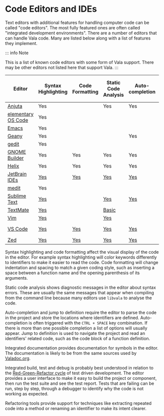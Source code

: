 # Code Editors and IDEs

Text editors with additional features for handling computer code can be
called "code editors". The most fully featured ones are often called
"integrated development environments". There are a number of editors
that can handle Vala code. Many are listed below along with a list of
features they implement.

::: info Note

This is a list of known code editors with some form of Vala support.
There may be other editors not listed here that support Vala.
:::

| Editor                                                                 | Syntax Highlighting                                                                    | Code Formatting                                                                    | Static Code Analysis                                                       | Auto-completion                                          | Jump to Definition                                                       | Integrated Documentation                                 | Integrated Build, Test and Debug                                                                                                                                                                                                                | Refactoring Tools |
|------------------------------------------------------------------------|----------------------------------------------------------------------------------------|------------------------------------------------------------------------------------|----------------------------------------------------------------------------|----------------------------------------------------------|--------------------------------------------------------------------------|----------------------------------------------------------|-------------------------------------------------------------------------------------------------------------------------------------------------------------------------------------------------------------------------------------------------|-------------------|
| [Anjuta](https://wiki.gnome.org/Apps/Anjuta)                           | Yes                                                                                    |                                                                                    | Yes                                                                        | Yes                                                      |                                                                          |                                                          |                                                                                                                                                                                                                                                 |                   |
| [elementary OS Code](https://github.com/elementary/code)               | Yes                                                                                    |                                                                                    |                                                                            |                                                          |                                                                          |                                                          |                                                                                                                                                                                                                                                 |                   |
| [Emacs](https://www.gnu.org/software/emacs/)                           | Yes                                                                                    |                                                                                    |                                                                            |                                                          |                                                                          |                                                          |                                                                                                                                                                                                                                                 |                   |
| [Geany](http://www.geany.org/)                                         | Yes                                                                                    |                                                                                    |                                                                            | Yes                                                      | Yes                                                                      |                                                          |                                                                                                                                                                                                                                                 |                   |
| [gedit](https://gedit-technology.github.io/apps/gedit/)                | Yes                                                                                    |                                                                                    |                                                                            |                                                          |                                                                          |                                                          |                                                                                                                                                                                                                                                 |                   |
| [GNOME Builder](https://apps.gnome.org/Builder/)                       | Yes                                                                                    | Yes                                                                                | Yes                                                                        | Yes                                                      | Yes                                                                      | Yes                                                      | Yes                                                                                                                                                                                                                                             |                   |
| [Helix](https://helix-editor.com/)                                     | Yes                                                                                    | Yes                                                                                | Yes                                                                        | Yes                                                      |                                                                          |                                                          |                                                                                                                                                                                                                                                 |                   |
| [JetBrain IDEs](https://www.jetbrains.com/ides/)                       | [Yes](https://github.com/Tbusk/vala-jetbrains-plugin)                                  | [Yes](https://github.com/Tbusk/vala-jetbrains-plugin)                              | [Yes](https://github.com/Tbusk/vala-jetbrains-plugin)                      | [Yes](https://github.com/Tbusk/vala-jetbrains-plugin)    | [Yes](https://github.com/Tbusk/vala-jetbrains-plugin)                    | [Yes](https://github.com/Tbusk/vala-jetbrains-plugin)    |                                                                                                                                                                                                                                                 |                   |
| [medit](https://mooedit.sourceforge.net/)                              | Yes                                                                                    |                                                                                    |                                                                            |                                                          |                                                                          |                                                          |                                                                                                                                                                                                                                                 |                   |
| [Sublime Text](https://www.sublimetext.com/)                           | [Yes](https://packagecontrol.io/packages/Vala-TMBundle)                                |                                                                                    | [Yes](https://lsp.sublimetext.io/language_servers/#vala)                   | [Yes](https://lsp.sublimetext.io/language_servers/#vala) | [Yes](https://lsp.sublimetext.io/language_servers/#vala)                 | [Yes](https://lsp.sublimetext.io/language_servers/#vala) |                                                                                                                                                                                                                                                 |                   |
| [TextMate](https://macromates.com/)                                    | [Yes](https://github.com/technosophos/Vala-TMBundle)                                   |                                                                                    | [Basic](https://github.com/technosophos/Vala-TMBundle)                     |                                                          |                                                                          |                                                          |                                                                                                                                                                                                                                                 |                   |
| [Vim](https://wiki.gnome.org/Projects/Vala/Tools/Vim)                  | [Yes](https://wiki.gnome.org/Projects/Vala/Tools/Vim#Syntax_Highlighting)              |                                                                                    | [Yes](https://wiki.gnome.org/Projects/Vala/Tools/Vim#Static_Code_Analysis) |                                                          | [Yes](https://wiki.gnome.org/Projects/Vala/Tools/Vim#Jump_to_Definition) |                                                          |                                                                                                                                                                                                                                                 |                   |
| [VS Code](https://wiki.gnome.org/Projects/Vala/Tools/VisualStudioCode) | [Yes](https://wiki.gnome.org/Projects/Vala/Tools/VisualStudioCode#Syntax_Highlighting) | [Yes](https://wiki.gnome.org/Projects/Vala/Tools/VisualStudioCode#Code_Formatting) | [Yes](https://github.com/vala-lang/vala-language-server)                   | [Yes](https://github.com/vala-lang/vala-language-server) | [Yes](https://github.com/vala-lang/vala-language-server)                 | [Yes](https://imgur.com/KQKhCNY)                         | [Yes](https://wiki.gnome.org/Projects/Vala/Tools/VisualStudioCode#Debugging) ([GDB](https://wiki.gnome.org/Projects/Vala/Tools/VisualStudioCode#Debugging), [Meson](https://marketplace.visualstudio.com/items?itemName=mesonbuild.mesonbuild)) |                   |
| [Zed](https://zed.dev/)                                                | [Yes](https://github.com/EbonJaeger/zed-vala)                                          | [Yes](https://github.com/EbonJaeger/zed-vala)                                      | [Yes](https://github.com/EbonJaeger/zed-vala)                              | [Yes](https://github.com/EbonJaeger/zed-vala)            | [Yes](https://github.com/EbonJaeger/zed-vala)                            | Yes                                                      |                                                                                                                                                                                                                                                 |                   |

Syntax highlighting and code formatting affect the visual display of the
code in the editor. For example syntax highlighting will color keywords
differently to identifiers to make it easier to read the code. Code
formatting will change indentation and spacing to match a given coding
style, such as inserting a space between a function name and the opening
parenthesis of its arguments.

Static code analysis shows diagnostic messages in the editor about
syntax errors. These are usually the same messages that appear when
compiling from the command line because many editors use `libvala` to
analyse the code.

Auto-completion and jump to definition require the editor to parse the
code in the project and store the locations where identifiers are
defined. Auto-completion is often triggered with the `CTRL + SPACE` key
combination. If there is more than one possible completion a list of
options will usually appear. Jump to definition is used to navigate the
project and read an identifiers' related code, such as the code block
of a function definition.

Integrated documentation provides documentation for symbols in the
editor. The documentation is likely to be from the same sources used by
[Valadoc.org](https://valadoc.org).

Integrated build, test and debug is probably best understood in relation
to the [Red-Green-Refactor cycle](http://blog.cleancoder.com/uncle-bob/2014/12/17/TheCyclesOfTDD.html)
of test driven development. The editor provides a user interface to make
it easy to build the project or component, then run the test suite and
see the test report. Tests that are failing can be run, step by step,
through a debugger to identify why the code is not working as expected.

Refactoring tools provide support for techniques like extracting
repeated code into a method or renaming an identifier to make its intent
clearer.
